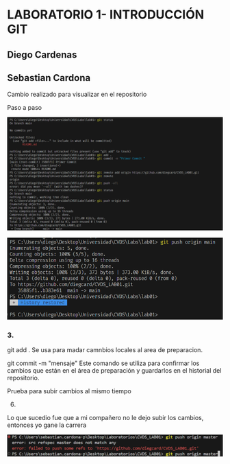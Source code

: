 # LABORATORIO 1- INTRODUCCIÓN GIT

## Diego Cardenas
## Sebastian Cardona

Cambio realizado para visualizar en el repositorio

Paso a paso

![alt text](image.png)

![alt text](image-1.png)

### 3.

git add .
Se usa para madar camnbios locales al area de preparacion.

git commit -m "mensaje"
Este comando se utiliza para confirmar los cambios que están en el área de preparación y guardarlos en el historial del repositorio.

Prueba para subir cambios al mismo tiempo

6.


Lo que sucedio fue que a mi compañero no le dejo subir los cambios, entonces yo gane la carrera 

![alt text](image-2.png)